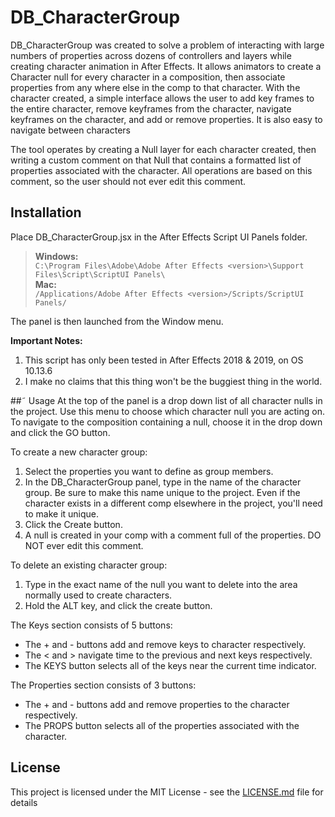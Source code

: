 # DB_CharacterGroup

DB_CharacterGroup was created to solve a problem of interacting with large
numbers of properties across dozens of controllers and layers while creating
character animation in After Effects. It allows animators to create a  Character
null for every character in a composition, then associate properties from any
where else in the comp  to that character. With the character created, a simple
interface allows the user to add key frames to the entire character, remove
keyframes from the character, navigate keyframes on the character, and add or
remove properties. It is also easy to navigate between characters

The tool operates by creating a Null layer for each character created, then
writing a custom comment on that Null that contains a formatted list of
properties associated with the character. All operations are based on this
comment, so the user should not ever edit this comment.



## Installation

Place DB_CharacterGroup.jsx in the After Effects Script UI Panels folder.

>**Windows:**  
>`C:\Program Files\Adobe\Adobe After Effects <version>\Support Files\Script\ScriptUI Panels\`  
>**Mac:**  
>`/Applications/Adobe After Effects <version>/Scripts/ScriptUI Panels/`  

The panel is then launched from the Window menu.

**Important Notes:**  
 1. This script has only been tested in After Effects 2018 & 2019, on OS 10.13.6
 2. I make no claims that this thing won't be the buggiest thing in the world.



##˜ Usage
At the top of the panel is a drop down list of all character nulls in the project.
Use this menu to choose which character null you are acting on. To navigate to
the composition containing a null, choose it in the drop down and click the GO button.

To create a new character group:
 1. Select the properties you want to define as group members.
 2. In the DB_CharacterGroup panel, type in the name of the character group.
    Be sure to make this name unique to the project. Even if the character exists
    in a different comp elsewhere in the project, you'll need to make it unique.
 3. Click the Create button.
 4. A null is created in your comp with a comment full of the properties. DO NOT
    ever edit this comment.

To delete an existing character group:
 1. Type in the exact name of the null you want to delete into the area normally
    used to create characters.
 2. Hold the ALT key, and click the create button.

The Keys section consists of 5 buttons:
  * The + and - buttons add and remove keys to character respectively.
  * The < and > navigate time to the previous and next keys respectively.
  * The KEYS button selects all of the keys near the current time indicator.

The Properties section consists of 3 buttons:
  * The + and - buttons add and remove properties to the character respectively.
  * The PROPS button selects all of the properties associated with the character.


## License

This project is licensed under the MIT License - see the [LICENSE.md](LICENSE.md) file for details
